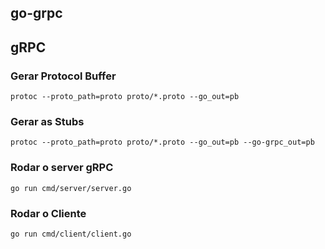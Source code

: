 ## go-grpc

## gRPC

### Gerar Protocol Buffer

`protoc --proto_path=proto proto/*.proto --go_out=pb`

### Gerar as Stubs
`protoc --proto_path=proto proto/*.proto --go_out=pb --go-grpc_out=pb`

### Rodar o server gRPC
`go run cmd/server/server.go`

### Rodar o Cliente
`go run cmd/client/client.go`